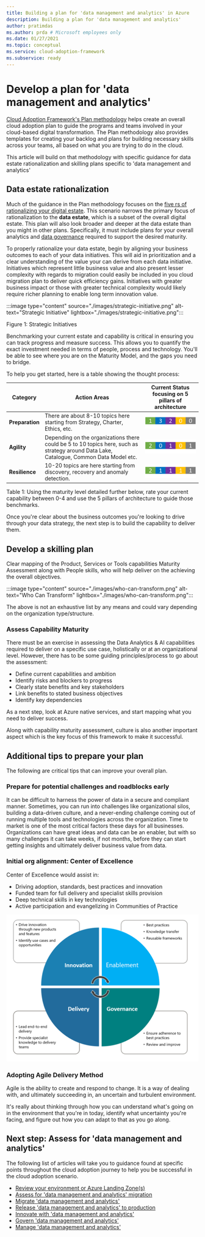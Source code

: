 ```yaml
---
title: Building a plan for 'data management and analytics' in Azure
description: Building a plan for 'data management and analytics'
author: pratimdas
ms.author: prda # Microsoft employees only
ms.date: 01/27/2021
ms.topic: conceptual
ms.service: cloud-adoption-framework
ms.subservice: ready
---
```


# Develop a plan for 'data management and analytics'

[Cloud Adoption Framework's Plan methodology](../../plan/index.md) helps create an overall cloud adoption plan to guide the programs and teams involved in your cloud-based digital transformation. The Plan methodology also provides templates for creating your backlog and plans for building necessary skills across your teams, all based on what you are trying to do in the cloud.

This article will build on that methodology with specific guidance for data estate rationalization and skilling plans specific to 'data management and analytics'

## Data estate rationalization

Much of the guidance in the Plan methodology focuses on the [five rs of rationalizing your digital estate](../../digital-estate/5-rs-of-rationalization.md). This scenario narrows the primary focus of rationalization to the **data estate**, which is a subset of the overall digital estate. This plan will also look broader and deeper at the data estate than you might in other plans. Specifically, it must include plans for your overall analytics and [data governance](data-governance.md) required to support the desired maturity.

To properly rationalize your data estate, begin by aligning your business outcomes to each of your data initiatives. This will aid in prioritization and a clear understanding of the value your can derive from each data initiative. Initiatives which represent little business value and also present lesser complexity with regards to migration could easily be included in you cloud migration plan to deliver quick efficiency gains. Initiatives with greater business impact or those with greater technical complexity would likely require richer planning to enable long term innovation value.

:::image type="content" source="./images/strategic-initiative.png" alt-text="Strategic Initiative" lightbox="./images/strategic-initiative.png":::

Figure 1: Strategic Initiatives

Benchmarking your current estate and capability is critical in ensuring you can track progress and measure success. This allows you to quantify the exact investment needed in terms of people, process and technology. You'll be able to see where you are on the Maturity Model, and the gaps you need to bridge.

To help you get started, here is a table showing the thought process:

|Category| Action Areas | Current Status focusing on 5 pillars of architecture |
|----------|--------------|-------------------------------------|
|**Preparation**| There are about 8-10 topics here starting from Strategy, Charter, Ethics, etc.| ![1 3 2 0 0](./images/pillar-1.png)|
| **Agility**| Depending on the organizations there could be 5 to 10 topics here, such as strategy around Data Lake, Catalogue, Common Data Model etc. | ![2 0 1 0 1](./images/pillar-2.png) |
| **Resilience**|10-20 topics are here starting from discovery, recovery and anomaly detection. | ![2 1 1 1 1](./images/pillar-3.png) |

Table 1: Using the maturity level detailed further below, rate your current capability between 0-4 and use the 5 pillars of architecture to guide those benchmarks.

Once you're clear about the business outcomes you're looking to drive through your data strategy, the next step is to build the capability to deliver them.

## Develop a skilling plan

Clear mapping of the Product, Services or Tools capabilities Maturity Assessment along with People skills, who will help deliver on the achieving the overall objectives.

:::image type="content" source="./images/who-can-transform.png" alt-text="Who Can Transform" lightbox="./images/who-can-transform.png":::

The above is not an exhaustive list by any means and could vary depending on the organization type/structure.

### Assess Capability Maturity

There must be an exercise in assessing the Data Analytics & AI capabilities required to deliver on a specific use case, holistically or at an organizational level. However, there has to be some guiding principles/process to go about the assessment:

- Define current capabilities and ambition
- Identify risks and blockers to progress
- Clearly state benefits and key stakeholders
- Link benefits to stated business objectives
- Identify key dependencies

As a next step, look at Azure native services, and start mapping what you need to deliver success.

Along with capability maturity assessment, culture is also another important aspect which is the key focus of this framework to make it successful.

## Additional tips to prepare your plan

The following are critical tips that can improve your overall plan.

### Prepare for potential challenges and roadblocks early

It can be difficult to harness the power of data in a secure and compliant manner. Sometimes, you can run into challenges like organizational silos, building a data-driven culture, and a never-ending challenge coming out of running multiple tools and technologies across the organization. Time to market is one of the most critical factors these days for all businesses. Organizations can have great ideas and data can be an enabler, but with so many challenges it can take weeks, if not months, before they can start getting insights and ultimately deliver business value from data.

### Initial org alignment: Center of Excellence

Center of Excellence would assist in:

- Driving adoption, standards, best practices and innovation
- Funded team for full delivery and specialist skills provision
- Deep technical skills in key technologies
- Active participation and evangelizing in Communities of Practice

![Strategy Cycle](./images/strategy-cycle.png)

### Adopting Agile Delivery Method

Agile is the ability to create and respond to change. It is a way of dealing with, and ultimately succeeding in, an uncertain and turbulent
environment.

It's really about thinking through how you can understand what's going on in the environment that you're in today, identify what uncertainty you're facing, and figure out how you can adapt to that as you go along.

## Next step: Assess for 'data management and analytics'

The following list of articles will take you to guidance found at specific points throughout the cloud adoption journey to help you be successful in the cloud adoption scenario.

- [Review your environment or Azure Landing Zone(s)](./ready.md)
- [Assess for 'data management and analytics' migration](./migrate-assess.md)
- [Migrate 'data management and analytics'](./migrate-deploy.md)
- [Release 'data management and analytics' to production](./migrate-release.md)
- [Innovate with 'data management and analytics'](./innovate.md)
- [Govern 'data management and analytics'](./govern.md)
- [Manage 'data management and analytics'](./manage.md)

